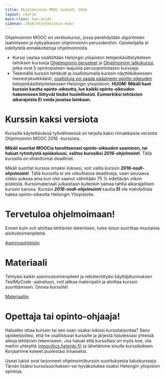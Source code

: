 ```yaml
---
title: Ohjelmoinnin MOOC &ndash; 2016
layout: course
main-class: has-aside
sidenav: 2016/ohjelmoinnin-mooc
---
```


Ohjelmoinnin MOOC on verkkokurssi, jossa perehdytään algoritmien laatimiseen ja nykyaikaisen ohjelmoinnin perusideoihin. Opiskelijalta ei edellytetä ennakkotietoja ohjelmoinnista.

- Kurssi vastaa sisällöltään Helsingin yliopiston tetojenkäsittelytieteen laitoksen kursseja <a href="http://www.cs.helsinki.fi/courses/581325/" target="_blank"  onclick="ga('send', 'event', 'link', 'click', 'outbound-ohpe')">Ohjelmoinnin perusteet</a> ja <a href="http://www.cs.helsinki.fi/courses/582103/" target="_blank" onclick="ga('send', 'event', 'link', 'click', 'outbound-ohja')">Ohjelmoinnin jatkokurssi</a>, jotka ovat 5 opintopisteen laajuisia perusopintotason kursseja.
- Tekemällä kurssin tehtävät ja osallistumalla kurssin näyttökokeeseen menestyksekkäästi, [osallistuja voi saada pääaineen opinto-oikeuden](opinto-oikeus.html) tietojenkäsittelytieteeseen Helsingin yliopistoon. **HUOM: Mikäli haet kurssin kautta opinto-oikeutta, lue kaikki opinto-oikeuden hakemiseen liittyvät tiedot huolellisesti. Esimerkiksi tehtävien aikarajoista EI voida joustaa lainkaan.**

# Kurssin kaksi versiota

Kurssilla käytettävässä työvälineessä on tarjolla kaksi rinnakkaista versiota Ohjelmoinnin MOOC 2016 -kurssista.

**Mikäli suoritat MOOCia tavoitteenasi opinto-oikeuden saaminen, tai haluat rytmitystä opiskeluusi, valitse kurssiksi <em>2016-ohjelmointi</em>**. Tällä kurssilla on ehdottomat deadlinet.

Mikäli suoritat kurssia omaksi iloksesi, voit valita kurssin ***2016-nodl-ohjelmointi***. Tällä kurssilla ei ole viikoittaisia deadlineja, vaan seuraava viikko aukeaa aina kun olet saanut vähintään 75 % edeltävän viikon pisteistä. Kurssimateriaali julkaistaan kuitenkin samaa tahtia aikarajallisen kurssin kanssa. Kurssin ***2016-nodl-ohjelmointi*** kautta **EI** ole mahdollista hakea opinto-oikeutta Helsingin Yliopistolle.

# Tervetuloa ohjelmoimaan!

Ennen kuin voit aloittaa tehtävien tekemisen, tulee sinun suorittaa muutamia aloitustoimenpiteitä.

<div class="actions">
	<a class="action primary" href="/courses/general/ohjelmointi/asentaminen/" target="_blank">Asennusohjeisiin</a>
</div>

# Materiaali

Tehtyäsi kaikki asennustoimenpiteet ja rekisteröityäsi käyttäjätunnuksen TestMyCode -palveluun, voit jatkaa materiaalin ja aloittaa kurssin suorittamisen. Onnea kurssille!

<div class="actions">
	<a class="action" href="http://2016-ohjelmointi.mooc.fi/"  onclick="ga('send', 'event', 'button', 'click', 'outbound-materiaali')">Materiaaliin</a>
</div>

# Opettaja tai opinto-ohjaaja!

Haluatko ottaa kurssin tai sen osan osaksi lukiosi kurssitarjontaa? Sano opiskelijoillesi, että he osallistuvat kurssille ja järjestä halutessasi yhteisiä aikoja tehtävien tekemiseen. Jos haluat että kurssillasi on myös koe, ota meihin yhteyttä (<mooc@cs.helsinki.fi>) ja lähetämme sinulle kurssikokeen. Korjaamme kokeet puolestasi ilmaiseksi.

Useat lukiot ovat tarjonneet ohjelmointikurssin suorituksesta lukiokursseja. Tämän lisäksi kurssisuorituksen voi hyväksilukea osaksi Helsingin yliopiston opintoja. 

